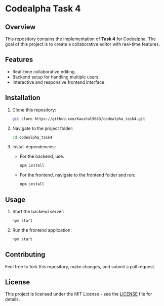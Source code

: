 
# Codealpha Task 4

## Overview
This repository contains the implementation of **Task 4** for Codealpha. The goal of this project is to create a collaborative editor with real-time features.

## Features
- Real-time collaborative editing.
- Backend setup for handling multiple users.
- Interactive and responsive frontend interface.

## Installation

1. Clone this repository:
   ```bash
   git clone https://github.com/Kaushal5683/codealpha_task4.git
   ```

2. Navigate to the project folder:
   ```bash
   cd codealpha_task4
   ```

3. Install dependencies:
   - For the backend, use:
     ```bash
     npm install
     ```
   - For the frontend, navigate to the frontend folder and run:
     ```bash
     npm install
     ```

## Usage

1. Start the backend server:
   ```bash
   npm start
   ```

2. Run the frontend application:
   ```bash
   npm start
   ```

## Contributing
Feel free to fork this repository, make changes, and submit a pull request.

## License
This project is licensed under the MIT License - see the [LICENSE](LICENSE) file for details.
